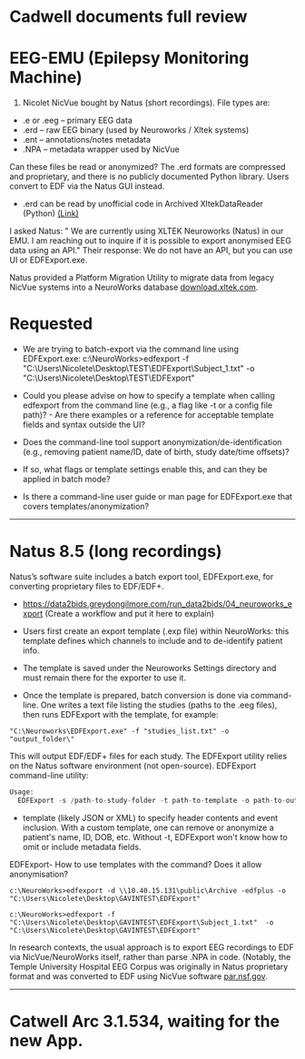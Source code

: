 # Cadwell documents full review

# EEG-EMU (Epilepsy Monitoring Machine)

1. Nicolet NicVue bought by Natus (short recordings). File types are:

- .e or .eeg – primary EEG data
- .erd – raw EEG binary (used by Neuroworks / Xltek systems)
- .ent – annotations/notes metadata
- .NPA – metadata wrapper used by NicVue

Can these files be read or anonymized? 
The .erd formats are compressed and proprietary, and there is no publicly documented Python library. Users convert to EDF via the Natus GUI instead.
- .erd can be read by unofficial code in Archived XltekDataReader (Python) [(Link)](https://github.com/nyuolab/XltekDataReader)

I asked Natus: " We are currently using XLTEK Neuroworks (Natus) in our EMU. I am reaching out to inquire if it is possible to export anonymised EEG data using an API."
Their response: We do not have an API, but you can use UI or EDFExport.exe. 

Natus provided a Platform Migration Utility to migrate data from legacy NicVue systems into a NeuroWorks database
[download.xltek.com](https://download.xltek.com/eeg/Software/Neuroworks/DOC-020491%20REV%2005%20-%20Platform%20Migration%20Utility%20User%20Guide.pdf#:~:text=from%20legacy%20source%20systems%20such,Database%20application%2C%20used%20with%20NeuroWorks). 

# Requested
- We are trying to batch-export via the command line using EDFExport.exe:
c:\NeuroWorks>edfexport -f "C:\Users\Nicolete\Desktop\TEST\EDFExport\Subject_1.txt" -o "C:\Users\Nicolete\Desktop\TEST\EDFExport"

- Could you please advise on how to specify a template when calling edfexport from the command line (e.g., a flag like -t or a config file path)? - Are there examples or a reference for acceptable template fields and syntax outside the UI?
- Does the command-line tool support anonymization/de-identification (e.g., removing patient name/ID, date of birth, study date/time offsets)?
- If so, what flags or template settings enable this, and can they be applied in batch mode?
- Is there a command-line user guide or man page for EDFExport.exe that covers templates/anonymization?

--------
# Natus 8.5 (long recordings)

Natus’s software suite includes a batch export tool, EDFExport.exe, for converting proprietary files to EDF/EDF+.
- https://data2bids.greydongilmore.com/run_data2bids/04_neuroworks_export
  (Create a workflow and put it here to explain)

- Users first create an export template (.exp file) within NeuroWorks: this template defines which channels to include and to de-identify patient info.
- The template is saved under the Neuroworks Settings directory and must remain there for the exporter to use it. 
- Once the template is prepared, batch conversion is done via command-line. One writes a text file listing the studies (paths to the .eeg files), then runs EDFExport with the template, for example:

```text
"C:\Neuroworks\EDFExport.exe" -f "studies_list.txt" -o "output_folder\"
```
This will output EDF/EDF+ files for each study. 
The EDFExport utility relies on the Natus software environment (not open-source).
EDFExport command-line utility:

```php
Usage:
  EDFExport -s /path-to-study-folder -t path-to-template -o path-to-output_dir
```
- template (likely JSON or XML) to specify header contents and event inclusion. With a custom template, one can remove or anonymize a patient's name, ID, DOB, etc. Without -t, EDFExport won't know how to omit or include metadata fields.

EDFExport- How to use templates with the command? Does it allow anonymisation? 

```phd
c:\NeuroWorks>edfexport -d \\10.40.15.131\public\Archive -edfplus -o "C:\Users\Nicolete\Desktop\GAVINTEST\EDFExport"

c:\NeuroWorks>edfexport -f "C:\Users\Nicolete\Desktop\GAVINTEST\EDFExport\Subject_1.txt"  -o "C:\Users\Nicolete\Desktop\GAVINTEST\EDFExport"
```
In research contexts, the usual approach is to export EEG recordings to EDF via NicVue/NeuroWorks itself, rather than parse .NPA in code. 
(Notably, the Temple University Hospital EEG Corpus was originally in Natus proprietary format and was converted to EDF using NicVue software
[par.nsf.gov](https://par.nsf.gov/servlets/purl/10199699#:~:text=,proprietary%20NicVue%20software%20tool).

----------

# Catwell Arc 3.1.534, waiting for the new App.



